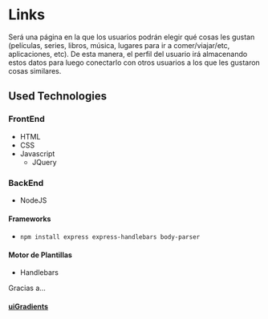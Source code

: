 # Links
Será una página en la que los usuarios podrán elegir qué cosas les gustan (películas, series, libros, música, lugares para ir a comer/viajar/etc, aplicaciones, etc). De esta manera, el perfil del usuario irá almacenando estos datos para luego conectarlo con otros usuarios a los que les gustaron cosas similares.

## Used Technologies

### FrontEnd
* HTML
* CSS
* Javascript
  * JQuery

### BackEnd
* NodeJS

#### Frameworks
* `npm install express express-handlebars body-parser`

#### Motor de Plantillas
* Handlebars


Gracias a...

#### [uiGradients](https://uigradients.com)
